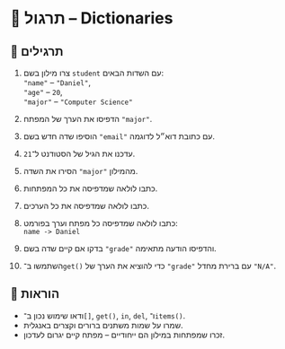 # 📘 תרגול – Dictionaries

## 🧪 תרגילים

1. צרו מילון בשם `student` עם השדות הבאים:  
   `"name"` – `"Daniel"`,  
   `"age"` – `20`,  
   `"major"` – `"Computer Science"`

2. הדפיסו את הערך של המפתח `"major"`.

3. הוסיפו שדה חדש בשם `"email"` עם כתובת דוא״ל לדוגמה.

4. עדכנו את הגיל של הסטודנט ל־`21`.

5. הסירו את השדה `"major"` מהמילון.

6. כתבו לולאה שמדפיסה את כל המפתחות.

7. כתבו לולאה שמדפיסה את כל הערכים.

8. כתבו לולאה שמדפיסה כל מפתח וערך בפורמט:  
   `name -> Daniel`

9. בדקו אם קיים שדה בשם `"grade"` והדפיסו הודעה מתאימה.

10. השתמשו ב־`get()` כדי להוציא את הערך של `"grade"` עם ברירת מחדל `"N/A"`.

## 📌 הוראות

- ודאו שימוש נכון ב־`[]`, `get()`, `in`, `del`, ו־`items()`.
- שמרו על שמות משתנים ברורים וקצרים באנגלית.
- זכרו שמפתחות במילון הם ייחודיים – מפתח קיים יגרום לעדכון.
